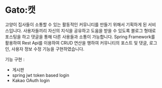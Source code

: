 # Gato:캣 
고양이 집사들이 소통할 수 있는 활동적인 커뮤니티를 만들기 위해서 기획하게 된 서비스입니다. 
사용자들끼리 자신의 지식을 공유하고 도움을 받을 수 있도록 블로그 형태로 포스팅을 하고 댓글을 통해 다른 사용들과 소통이 가능합니다. 
Spring Framework를 활용하여 Rest Api를 이용하여 CRUD 연산을 행하여 커뮤니티의 포스트 및 댓글, 로그인, 사용자 정보 수정 기능을 구현하였습니다.

기능 구현 : 
 - 게시판  
 - spring jwt token based login
 - Kakao OAuth login 
